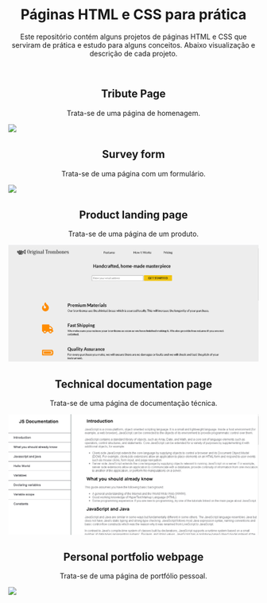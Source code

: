 
<h1 align="center">Páginas HTML e CSS para prática</h1> 
<p align="center">Este repositório contém alguns projetos de páginas HTML e CSS que serviram de prática e estudo para alguns conceitos. Abaixo visualização e descrição de cada projeto.</p>

<br>


<h2 align="center"> Tribute Page </h2>
<p align="center">Trata-se de uma página de homenagem.</p>
<img src="Tribute Page/Tribute page.gif">
<br>
<h2 align="center"> Survey form </h2>
<p align="center">Trata-se de uma página com um formulário.</p>
<img src="Survey form/Survey form.gif">
<br>
<h2 align="center"> Product landing page </h2>
<p align="center">Trata-se de uma página de um produto.</p>
<img src="Product Landing page/Product landing page.gif">
<br>
<h2 align="center"> Technical documentation page </h2>
<p align="center">Trata-se de uma página de documentação técnica.</p>
<img src="Technical Documentation Page/Technical documentation page.PNG">
<br>
<h2 align="center"> Personal portfolio webpage </h2>
<p align="center">Trata-se de uma página de portfólio pessoal.</p>
<img src="Personal Portfolio webpage/Personal portfolio webpage.gif">

